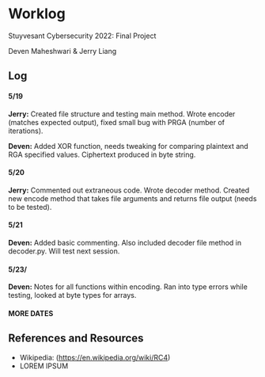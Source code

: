 # Worklog
Stuyvesant Cybersecurity 2022: Final Project

Deven Maheshwari & Jerry Liang

## Log

#### 5/19
**Jerry:** Created file structure and testing main method. Wrote encoder (matches expected output), fixed small bug with PRGA (number of iterations).

**Deven:** Added XOR function, needs tweaking for comparing plaintext and RGA specified values. Ciphertext produced in byte string.

#### 5/20
**Jerry:** Commented out extraneous code. Wrote decoder method. Created new encode method that takes file arguments and returns file output (needs to be tested).

#### 5/21
**Deven:** Added basic commenting. Also included decoder file method in decoder.py. Will test next 
session. 

#### 5/23/
**Deven:** Notes for all functions within encoding. Ran into type errors while testing, looked at byte
types for arrays. 

#### MORE DATES

## References and Resources
* Wikipedia: (https://en.wikipedia.org/wiki/RC4)
* LOREM IPSUM
